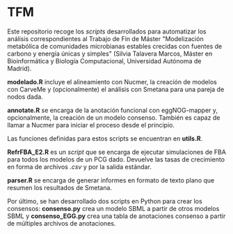 # TFM
Este repositorio recoge los *scripts* desarrollados para automatizar los análisis correspondientes al Trabajo de Fin de Máster "Modelización metabólica de comunidades microbianas estables crecidas con fuentes de carbono y energía únicas y simples" (Silvia Talavera Marcos, Máster en Bioinformática y Biología Computacional, Universidad Autónoma de Madrid).

**modelado.R** incluye el alineamiento con Nucmer, la creación de modelos con CarveMe y (opcionalmente) el análisis con Smetana para una pareja de nodos dada.

**annotate.R** se encarga de la anotación funcional con eggNOG-mapper y, opcionalmente, la creación de un modelo consenso. También es capaz de llamar a Nucmer para iniciar el proceso desde el principio. 

Las funciones definidas para estos scripts se encuentran en **utils.R**.

**RefrFBA_E2.R** es un _script_ que se encarga de ejecutar simulaciones de FBA para todos los modelos de un PCG dado. Devuelve las tasas de crecimiento en forma de archivos _.csv_ y por la salida estándar. 

**parser.R** se encarga de generar informes en formato de texto plano que resumen los resultados de Smetana.

Por último, se han desarrollado dos scripts en Python para crear los consensos: **consenso.py** crea un modelo SBML a partir de otros modelos SBML y **consenso_EGG.py** crea una tabla de anotaciones consenso a partir de múltiples archivos de anotaciones.
